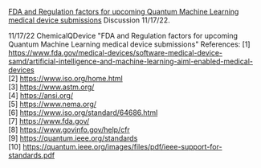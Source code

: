 [FDA and Regulation factors for upcoming Quantum Machine Learning medical device submissions](https://www.youtube.com/watch?v=7BylYBoSvEg&t=26s) Discussion 11/17/22.

11/17/22 ChemicalQDevice "FDA and Regulation factors for upcoming Quantum Machine Learning medical device submissions" References:
[1] https://www.fda.gov/medical-devices/software-medical-device-samd/artificial-intelligence-and-machine-learning-aiml-enabled-medical-devices <br>
[2] https://www.iso.org/home.html <br>
[3] https://www.astm.org/ <br>
[4] https://ansi.org/ <br>
[5] https://www.nema.org/ <br>
[6] https://www.iso.org/standard/64686.html <br>
[7] https://www.fda.gov/ <br>
[8] https://www.govinfo.gov/help/cfr <br>
[9] https://quantum.ieee.org/standards <br>
[10] https://quantum.ieee.org/images/files/pdf/ieee-support-for-standards.pdf <br>

